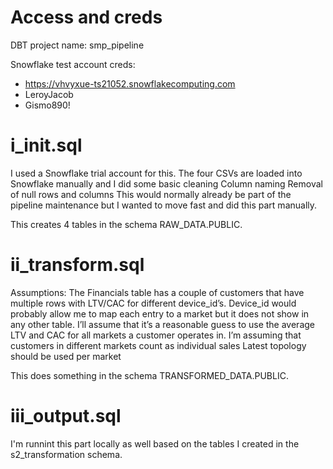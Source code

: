 # Access and creds

DBT project name: smp_pipeline 

Snowflake test account creds:
- https://vhvyxue-ts21052.snowflakecomputing.com
- LeroyJacob
- Gismo890!



# i_init.sql

I used a Snowflake trial account for this. The four CSVs are loaded into Snowflake manually and I did some basic cleaning
Column naming
Removal of null rows and columns 
This would normally already be part of the pipeline maintenance but I wanted to move fast and did this part manually.

This creates 4 tables in the schema RAW_DATA.PUBLIC.

# ii_transform.sql

Assumptions:
The Financials table has a couple of customers that have multiple rows with LTV/CAC for different device_id’s. Device_id would probably allow me to map each entry to a market but it does not show in any other table. I’ll assume that it’s a reasonable guess to use the average LTV and CAC for all markets a customer operates in.
I’m assuming that customers in different markets count as individual sales
Latest topology should be used per market

This does something in the schema TRANSFORMED_DATA.PUBLIC.

# iii_output.sql

I'm runnint this part locally as well based on the tables I created in the s2_transformation schema.






